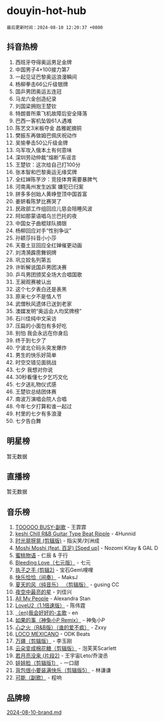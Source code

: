 # douyin-hot-hub

`最后更新时间：2024-08-10 12:20:37 +0800`

## 抖音热榜

1. 西班牙夺得奥运男足金牌
1. 中国男子4×100接力第7
1. 一起见证巴黎奥运浪漫瞬间
1. 杨柳拳击66公斤级银牌
1. 国乒男团奥运五连冠
1. 马龙六金创造纪录
1. 刘国梁拥抱王楚钦
1. 特朗普所乘飞机故障后安全降落
1. 巴西一客机坠毁61人遇难
1. 陈艺文3米板夺金 昌雅妮摘铜
1. 樊振东再做姆巴佩庆祝动作
1. 吴愉拳击50公斤级金牌
1. 乌军攻入俄本土有何意味
1. 深圳劳动仲裁“熔断”系谣言
1. 王楚钦：这次给自己打100分
1. 张本智和巴黎奥运无缘奖牌
1. 全红婵陈芋汐：竞技体育需要暴脾气
1. 河南禹州发生凶案 嫌犯已归案
1. 拼多多创始人黄峥登顶中国首富
1. 姜妍看陈梦比赛哭了
1. 民政部工作组回应儿慈会陪睡风波
1. 阿如那蒙语唱乌兰巴托的夜
1. 中国女子曲棍球队摘银
1. 杨柳回应对手“性别争议”
1. 孙颖莎抖音小小莎
1. 天蚕土豆回应全红婵催更动画
1. 刘清漪霹雳舞铜牌
1. 巩立姣名列第五
1. 许昕解说国乒男团决赛
1. 乒乓男团颁奖全场大合唱国歌
1. 王昶观赛被认出
1. 这个七夕表白还是表黑
1. 原来七夕不是情人节
1. 武僧秋风遗体已送到老家
1. 澳媒发明“奥运会人均奖牌榜”
1. 石川佳纯中文采访
1. 压扁的小面包有多好吃
1. 别怕 我会永远在你身后
1. 终于到七夕了
1. 宁波北仑码头突发爆炸
1. 男生的快乐好简单
1. 时空交错见面挑战
1. 七夕 我想对你说
1. 30秒看懂七夕乞巧文化
1. 七夕送礼物仪式感
1. 王楚钦总结团体赛
1. 南波万演唱会院人合唱
1. 今年七夕打算和谁一起过
1. 村里的七夕有多浪漫
1. 七夕告白舞

## 明星榜

暂无数据

## 直播榜

暂无数据

## 音乐榜

1. [TOOOOO BUSY-副歌](https://sf5-hl-cdn-tos.douyinstatic.com/obj/tos-cn-ve-2774/o0fmjGZetNDjSM5EimFs2QlzBg30YgByJMRQrC) - 王霏霏
1. [keshi Chill R&B Guitar Type Beat Ripple](https://sf5-hl-cdn-tos.douyinstatic.com/obj/tos-cn-ve-2774/okQIfmitAB3HpgZQo0YCEFEACcDhQngn0fkFIC) - 4Hunnid
1. [时光晃呀晃 (剪辑版)](https://sf3-cdn-tos.douyinstatic.com/obj/tos-cn-ve-2774/o8ACeQem3gwI1x3GIYGAfKG0LJebKFRJDwRwyW) - 指尖笑/刘洲成
1. [Moshi Moshi (feat. 百足) [Sped up]](https://sf5-hl-cdn-tos.douyinstatic.com/obj/tos-cn-ve-2774/ocCPFQcXJLeroaIdQLIGAoeeYM3OAUYGDguHXz) - Nozomi Kitay & GAL D
1. [蜜桃物语](https://sf5-hl-cdn-tos.douyinstatic.com/obj/tos-cn-ve-2774/oIhOSCZtIACtYU4XQkngiW9kCBfVD1Fz9IYeqL) - 仁辰 & 于行
1. [Bleeding Love（七元版）](https://sf3-cdn-tos.douyinstatic.com/obj/tos-cn-ve-2774/oEgC9eZFHQ1MfSRnrfkzFp8AayDWqAQMABBgUs) - 七元
1. [执子之手 (剪辑2)](https://sf5-hl-cdn-tos.douyinstatic.com/obj/tos-cn-ve-2774/oUoZLQjCc31XzqsBnBQUNgeKtYPBcgbFDwtfcu) - 宝石Gem\哩哩
1. [快乐恰恰（间奏）](https://sf3-cdn-tos.douyinstatic.com/obj/tos-cn-ve-2774/oMesum3HvWQXJxuMFeVYzf54o2QzH5aEBPOCAn) - MaksJ
1. [夏天的风（纯音乐） （剪辑版）](https://sf5-hl-cdn-tos.douyinstatic.com/obj/tos-cn-ve-2774/oUzLjBZZFQAoNRmGokEeD5zfQCObp6UeFAnTa6) - gusing CC
1. [夜空中最亮的星](https://sf3-cdn-tos.douyinstatic.com/obj/tos-cn-ve-2774/o4IfgGwqqnFeXEMGaS8JBzJAdayAaCeoxqbjCD) - 刘佳兴
1. [All My People](https://sf3-cdn-tos.douyinstatic.com/obj/tos-cn-ve-2774/c7773e6b7c3f4bd9b26cd85b0cfa4eff) - Alexandra Stan
1. [LoveU2（1.1倍速版）](https://sf5-hl-cdn-tos.douyinstatic.com/obj/tos-cn-ve-2774/oQMeDffLaEmgMwgCOEMAFCI6INzoFPgWdD0rsa) - 陈伟霆
1. [（en)我会好好的-主歌](https://sf5-hl-cdn-tos.douyinstatic.com/obj/tos-cn-ve-2774/oUrYpIdrvCbA8m8yAZjbMWjUkL6tiinWMkBTs) - en
1. [如果的事（神兔小P Remix）](https://sf5-hl-cdn-tos.douyinstatic.com/obj/tos-cn-ve-2774/okHtAffz3g4ZB0BMQn9iC9BC6AciI3xCmgQTqt) - 神兔小P
1. [心之火（R&B版）（谁的爱不疯）](https://sf3-cdn-tos.douyinstatic.com/obj/tos-cn-ve-2774/okemkEDaIBBE3OosftCgMxlFkLQZRw37t36ZQv) - Zxxy
1. [LOCO MEXICANO](https://sf5-hl-cdn-tos.douyinstatic.com/obj/tos-cn-ve-2774/owxVoxJorA4ILBfsMAjU6t7O1xW9w0tS7EYzh6) - ODK Beats
1. [万疆（剪辑版）](https://sf3-cdn-tos.douyinstatic.com/obj/tos-cn-ve-2774/ooG7oVgFlDTelKCjCsTTobQvbdtj1BBQXnfZd8) - 李玉刚
1. [云朵变成棉花糖（剪辑版）](https://sf3-cdn-tos.douyinstatic.com/obj/tos-cn-ve-2774/o8LC84GQLALFfXeyJmh8KE61byVQYMMeAZLfEI) - 泡芙芙Scarlett
1. [若月亮没来 (片段2)](https://sf5-hl-cdn-tos.douyinstatic.com/obj/tos-cn-ve-2774/ocQavLLjkCOeDxGyYeIMGgNAIwJ0QXE1Ve3Fzv) - 王宇宙Leto/乔浚丞
1. [娃娃脸（剪辑版1）](https://sf3-cdn-tos.douyinstatic.com/obj/tos-cn-ve-2774/oIimSCgQoNUePTAZ1Ba7TeADY4KetGYsVFeaaB) - 一口甜
1. [背包很小要装满快乐（剪辑版5）](https://sf3-cdn-tos.douyinstatic.com/obj/tos-cn-ve-2774/oUqSJIiBjw2pxsBAiQRmkbZGJrlGCMBPpIW90) - 林谦谦
1. [可能（副歌）](https://sf3-cdn-tos.douyinstatic.com/obj/tos-cn-ve-2774/cde1731888894259b333569393c2fb51) - 程响

## 品牌榜

[2024-08-10-brand.md](2024-08-10-brand.md)
